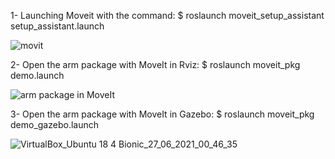 1- Launching Moveit with the command: $ roslaunch moveit_setup_assistant setup_assistant.launch

![movit](https://user-images.githubusercontent.com/53378171/124395173-4cee5a80-dd0b-11eb-84d5-b67a21cda479.png)

2- Open the arm package with MoveIt in Rviz: $ roslaunch moveit_pkg demo.launch

![arm package in MoveIt](https://user-images.githubusercontent.com/53378171/124395232-9dfe4e80-dd0b-11eb-8ddf-b5e76d6e8ee0.png)

3- Open the arm package with MoveIt in Gazebo: $ roslaunch moveit_pkg demo_gazebo.launch

![VirtualBox_Ubuntu 18 4 Bionic_27_06_2021_00_46_35](https://user-images.githubusercontent.com/53378171/124395285-de5dcc80-dd0b-11eb-905e-0ca82d378942.png)
